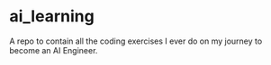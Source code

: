# ai_learning
A repo to contain all the coding exercises I ever do on my journey to become an AI Engineer.
